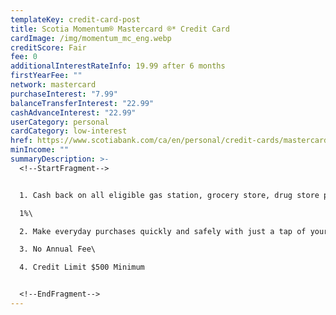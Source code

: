 ```yaml
---
templateKey: credit-card-post
title: Scotia Momentum® Mastercard ®* Credit Card
cardImage: /img/momentum_mc_eng.webp
creditScore: Fair
fee: 0
additionalInterestRateInfo: 19.99 after 6 months
firstYearFee: ""
network: mastercard
purchaseInterest: "7.99"
balanceTransferInterest: "22.99"
cashAdvanceInterest: "22.99"
userCategory: personal
cardCategory: low-interest
href: https://www.scotiabank.com/ca/en/personal/credit-cards/mastercard/momentum-card.html
minIncome: ""
summaryDescription: >-
  <!--StartFragment-->


  1. Cash back on all eligible gas station, grocery store, drug store purchases and recurring payments.\

  1%\

  2. Make everyday purchases quickly and safely with just a tap of your contactless-enabled Mastercard or device\

  3. No Annual Fee\

  4. Credit Limit $500 Minimum


  <!--EndFragment-->
---
```

